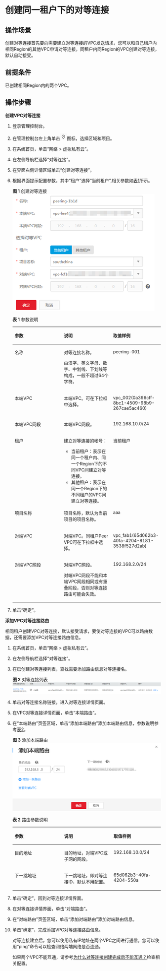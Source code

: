 # 创建同一租户下的对等连接<a name="zh-cn_topic_0046655037"></a>

## 操作场景<a name="s15a6c19babf0488eba98096754d78b91"></a>

创建对等连接首先要向需要建立对等连接的VPC发送请求，您可以和自己租户内相同Region的其他VPC申请对等连接，同租户内同Region的VPC创建对等连接，默认自动接受。

## 前提条件<a name="section2622867121261"></a>

已创建相同Region内的两个VPC。

## 操作步骤<a name="sa143ffcf5a31473cb3a041fc87b146ad"></a>

**创建VPC对等连接**

1.  登录管理控制台。
2.  在管理控制台左上角单击![](figures/icon-region.png)图标，选择区域和项目。
3.  在系统首页，单击“网络 \> 虚拟私有云”。
4.  在左侧导航栏选择“对等连接”。
5.  在界面右侧详情区域单击“创建对等连接”。
6.  根据界面提示配置参数，其中“租户”选择“当前租户”,相关参数如[表1](#tc7e5fc0051d945c1b49c341b41353839)所示。

    **图 1**  创建对等连接<a name="fig53098461142653"></a>  
    ![](figures/创建对等连接.png "创建对等连接")

    **表 1**  参数说明

    <a name="tc7e5fc0051d945c1b49c341b41353839"></a>
    <table><thead align="left"><tr id="rfff26265e27144ea8b923937d7f899f1"><th class="cellrowborder" valign="top" width="33.33333333333333%" id="mcps1.2.4.1.1"><p id="a4f0262f09c034358bd0d5fbaf9a19c8a"><a name="a4f0262f09c034358bd0d5fbaf9a19c8a"></a><a name="a4f0262f09c034358bd0d5fbaf9a19c8a"></a>参数</p>
    </th>
    <th class="cellrowborder" valign="top" width="33.33333333333333%" id="mcps1.2.4.1.2"><p id="ab1753e5da4354517a0946792e5c71173"><a name="ab1753e5da4354517a0946792e5c71173"></a><a name="ab1753e5da4354517a0946792e5c71173"></a>说明</p>
    </th>
    <th class="cellrowborder" valign="top" width="33.33333333333333%" id="mcps1.2.4.1.3"><p id="afbc0ef57be5246e7a87a7d455f5a4e1a"><a name="afbc0ef57be5246e7a87a7d455f5a4e1a"></a><a name="afbc0ef57be5246e7a87a7d455f5a4e1a"></a>取值样例</p>
    </th>
    </tr>
    </thead>
    <tbody><tr id="r6c792b0c1cd1439a8347cf518cee9a63"><td class="cellrowborder" valign="top" width="33.33333333333333%" headers="mcps1.2.4.1.1 "><p id="ad3b3b1fd054e46a9a46bc4d260f67313"><a name="ad3b3b1fd054e46a9a46bc4d260f67313"></a><a name="ad3b3b1fd054e46a9a46bc4d260f67313"></a>名称</p>
    </td>
    <td class="cellrowborder" valign="top" width="33.33333333333333%" headers="mcps1.2.4.1.2 "><p id="aa705f1fcd0154777a909a80805ba2954"><a name="aa705f1fcd0154777a909a80805ba2954"></a><a name="aa705f1fcd0154777a909a80805ba2954"></a>对等连接名称。</p>
    <p id="p541662979243"><a name="p541662979243"></a><a name="p541662979243"></a>由汉字、英文字母、数字、中划线、下划线等构成，一般不超过64个字符。</p>
    </td>
    <td class="cellrowborder" valign="top" width="33.33333333333333%" headers="mcps1.2.4.1.3 "><p id="a7d6d65eba1a84a0f8ffa1220b071db9b"><a name="a7d6d65eba1a84a0f8ffa1220b071db9b"></a><a name="a7d6d65eba1a84a0f8ffa1220b071db9b"></a>peering-001</p>
    </td>
    </tr>
    <tr id="r6e0db9f8c275413d8a6eca86dd3f3262"><td class="cellrowborder" valign="top" width="33.33333333333333%" headers="mcps1.2.4.1.1 "><p id="a8192b3f66d7d4ed582cf4685cb5795a3"><a name="a8192b3f66d7d4ed582cf4685cb5795a3"></a><a name="a8192b3f66d7d4ed582cf4685cb5795a3"></a>本端VPC</p>
    </td>
    <td class="cellrowborder" valign="top" width="33.33333333333333%" headers="mcps1.2.4.1.2 "><p id="a22dbd2aeaa904b1c9d7c44db2d76c2e3"><a name="a22dbd2aeaa904b1c9d7c44db2d76c2e3"></a><a name="a22dbd2aeaa904b1c9d7c44db2d76c2e3"></a>本端VPC。可在下拉框中选择。</p>
    </td>
    <td class="cellrowborder" valign="top" width="33.33333333333333%" headers="mcps1.2.4.1.3 "><p id="p3085803621240"><a name="p3085803621240"></a><a name="p3085803621240"></a>vpc_002(0a396cff-8bc1-4509-98b9-267cae5ac460)</p>
    </td>
    </tr>
    <tr id="r38027e47e28d406e9b603de6e119ca2c"><td class="cellrowborder" valign="top" width="33.33333333333333%" headers="mcps1.2.4.1.1 "><p id="a935a0e7f9f7945c5aeed30d03b71f99f"><a name="a935a0e7f9f7945c5aeed30d03b71f99f"></a><a name="a935a0e7f9f7945c5aeed30d03b71f99f"></a>本端VPC网段</p>
    </td>
    <td class="cellrowborder" valign="top" width="33.33333333333333%" headers="mcps1.2.4.1.2 "><p id="a4c2b157c109f4a0b84efcd9b00d1f970"><a name="a4c2b157c109f4a0b84efcd9b00d1f970"></a><a name="a4c2b157c109f4a0b84efcd9b00d1f970"></a>本端VPC网段。</p>
    </td>
    <td class="cellrowborder" valign="top" width="33.33333333333333%" headers="mcps1.2.4.1.3 "><p id="a1f4331321850491c96f21a2d1c737be2"><a name="a1f4331321850491c96f21a2d1c737be2"></a><a name="a1f4331321850491c96f21a2d1c737be2"></a>192.168.10.0/24</p>
    </td>
    </tr>
    <tr id="re4eba0a8d8704647864e5603de6c80a4"><td class="cellrowborder" valign="top" width="33.33333333333333%" headers="mcps1.2.4.1.1 "><p id="af39c3455671b489b92a3a2443635e513"><a name="af39c3455671b489b92a3a2443635e513"></a><a name="af39c3455671b489b92a3a2443635e513"></a>租户</p>
    </td>
    <td class="cellrowborder" valign="top" width="33.33333333333333%" headers="mcps1.2.4.1.2 "><p id="a16a1765d60c94c88a08219c703007344"><a name="a16a1765d60c94c88a08219c703007344"></a><a name="a16a1765d60c94c88a08219c703007344"></a>建立对等连接的帐号：</p>
    <a name="ul4166504516184"></a><a name="ul4166504516184"></a><ul id="ul4166504516184"><li>当前租户：表示在同一个租户内、同一个Region下的不同VPC间建立对等连接。</li><li>其他租户：表示在同一个Region下的不同租户的VPC间建立对等连接。</li></ul>
    </td>
    <td class="cellrowborder" valign="top" width="33.33333333333333%" headers="mcps1.2.4.1.3 "><p id="p17269163815319"><a name="p17269163815319"></a><a name="p17269163815319"></a>当前租户</p>
    </td>
    </tr>
    <tr id="row36820068181021"><td class="cellrowborder" valign="top" width="33.33333333333333%" headers="mcps1.2.4.1.1 "><p id="p29635549181021"><a name="p29635549181021"></a><a name="p29635549181021"></a>项目名称</p>
    </td>
    <td class="cellrowborder" valign="top" width="33.33333333333333%" headers="mcps1.2.4.1.2 "><p id="p51669238181021"><a name="p51669238181021"></a><a name="p51669238181021"></a>项目名称，默认为当前项目的项目名称。</p>
    </td>
    <td class="cellrowborder" valign="top" width="33.33333333333333%" headers="mcps1.2.4.1.3 "><p id="p24458711181021"><a name="p24458711181021"></a><a name="p24458711181021"></a>aaa</p>
    </td>
    </tr>
    <tr id="rc3522d1027c14cedbbb303a1b60b7f1d"><td class="cellrowborder" valign="top" width="33.33333333333333%" headers="mcps1.2.4.1.1 "><p id="a309bce969f4a4e79a5e4950d078e92c5"><a name="a309bce969f4a4e79a5e4950d078e92c5"></a><a name="a309bce969f4a4e79a5e4950d078e92c5"></a>对端VPC</p>
    </td>
    <td class="cellrowborder" valign="top" width="33.33333333333333%" headers="mcps1.2.4.1.2 "><p id="afce72083a9a146d5be50ec000634e196"><a name="afce72083a9a146d5be50ec000634e196"></a><a name="afce72083a9a146d5be50ec000634e196"></a>对端VPC。同租户Peer VPC可在下拉框中选择。</p>
    </td>
    <td class="cellrowborder" valign="top" width="33.33333333333333%" headers="mcps1.2.4.1.3 "><p id="p733275521012"><a name="p733275521012"></a><a name="p733275521012"></a>vpc_fab1(65d062b3-40fa-4204-8181-3538f527d2ab)</p>
    </td>
    </tr>
    <tr id="r325dc900b6b24940a87f6a900d3cb89d"><td class="cellrowborder" valign="top" width="33.33333333333333%" headers="mcps1.2.4.1.1 "><p id="p6442536419944"><a name="p6442536419944"></a><a name="p6442536419944"></a>对端VPC网段</p>
    </td>
    <td class="cellrowborder" valign="top" width="33.33333333333333%" headers="mcps1.2.4.1.2 "><p id="zh-cn_topic_0046605998_p128970011524"><a name="zh-cn_topic_0046605998_p128970011524"></a><a name="zh-cn_topic_0046605998_p128970011524"></a>对端VPC网段。</p>
    <p id="ae7f16cb7e84d4c68a6ed632d38a33b8a"><a name="ae7f16cb7e84d4c68a6ed632d38a33b8a"></a><a name="ae7f16cb7e84d4c68a6ed632d38a33b8a"></a>对端VPC网段不能和本端VPC网段相同或有重叠网段，否则对等连接路由可能会失效。</p>
    </td>
    <td class="cellrowborder" valign="top" width="33.33333333333333%" headers="mcps1.2.4.1.3 "><p id="ab81698a7dd98428d8e8bd39aef0e56ed"><a name="ab81698a7dd98428d8e8bd39aef0e56ed"></a><a name="ab81698a7dd98428d8e8bd39aef0e56ed"></a>192.168.2.0/24</p>
    </td>
    </tr>
    </tbody>
    </table>

7.  单击“确定”。

**添加VPC对等连接路由**

相同租户创建VPC对等连接，默认接受请求，要使对等连接的VPC可以路由数据，还需要添加VPC对等连接路由信息。

1.  在系统首页，单击“网络 \> 虚拟私有云”。
2.  在左侧导航栏选择“对等连接”。

1.  在已创建对等连接列表，查找需要添加路由信息对等连接名。

    **图 2**  对等连接列表<a name="fig2658007143612"></a>  
    ![](figures/对等连接列表.png "对等连接列表")

2.  单击对等连接名称链接，进入对等连接详情页面。
3.  在VPC对等连接详情页面，单击“本端路由”。
4.  在“本端路由”页签区域，单击“添加本端路由”添加本端路由信息，参数说明参考[表2](#t044d096c810a44ea9255a9c42bf548fc)。

    **图 3**  添加本端路由<a name="fig154963406286"></a>  
    ![](figures/添加本端路由.png "添加本端路由")

    **表 2**  路由参数说明

    <a name="t044d096c810a44ea9255a9c42bf548fc"></a>
    <table><thead align="left"><tr id="r2808234364f54e6682fd9fd9d4223017"><th class="cellrowborder" valign="top" width="33.33333333333333%" id="mcps1.2.4.1.1"><p id="zh-cn_topic_0046605998_p441219316457"><a name="zh-cn_topic_0046605998_p441219316457"></a><a name="zh-cn_topic_0046605998_p441219316457"></a>参数</p>
    </th>
    <th class="cellrowborder" valign="top" width="33.33333333333333%" id="mcps1.2.4.1.2"><p id="afd1d59d9f590411e949869d5054def58"><a name="afd1d59d9f590411e949869d5054def58"></a><a name="afd1d59d9f590411e949869d5054def58"></a>说明</p>
    </th>
    <th class="cellrowborder" valign="top" width="33.33333333333333%" id="mcps1.2.4.1.3"><p id="a4439a58d512949a3b6f43fbcd877582b"><a name="a4439a58d512949a3b6f43fbcd877582b"></a><a name="a4439a58d512949a3b6f43fbcd877582b"></a>取值样例</p>
    </th>
    </tr>
    </thead>
    <tbody><tr id="ra6bd3f7a35584fd5b90e4963f0beb231"><td class="cellrowborder" valign="top" width="33.33333333333333%" headers="mcps1.2.4.1.1 "><p id="affaeb4d47e0e4362814cea63da8bdd31"><a name="affaeb4d47e0e4362814cea63da8bdd31"></a><a name="affaeb4d47e0e4362814cea63da8bdd31"></a>目的地址</p>
    </td>
    <td class="cellrowborder" valign="top" width="33.33333333333333%" headers="mcps1.2.4.1.2 "><p id="ad789276c421642df883bbb66aa3b1a1e"><a name="ad789276c421642df883bbb66aa3b1a1e"></a><a name="ad789276c421642df883bbb66aa3b1a1e"></a>目的地址，对端VPC或子网的网段。</p>
    </td>
    <td class="cellrowborder" valign="top" width="33.33333333333333%" headers="mcps1.2.4.1.3 "><p id="a3f732f284025475eabd2bdbac796673a"><a name="a3f732f284025475eabd2bdbac796673a"></a><a name="a3f732f284025475eabd2bdbac796673a"></a>192.168.10.0/24</p>
    </td>
    </tr>
    <tr id="rc6095ad1c98d4a3e800f2c82386b73cf"><td class="cellrowborder" valign="top" width="33.33333333333333%" headers="mcps1.2.4.1.1 "><p id="a5cd93802b0b749c1af2357c81812b505"><a name="a5cd93802b0b749c1af2357c81812b505"></a><a name="a5cd93802b0b749c1af2357c81812b505"></a>下一跳地址</p>
    </td>
    <td class="cellrowborder" valign="top" width="33.33333333333333%" headers="mcps1.2.4.1.2 "><p id="a14469bce445248d79498b1836eba7142"><a name="a14469bce445248d79498b1836eba7142"></a><a name="a14469bce445248d79498b1836eba7142"></a>下一跳地址，即对等连接ID，默认不用配置。</p>
    </td>
    <td class="cellrowborder" valign="top" width="33.33333333333333%" headers="mcps1.2.4.1.3 "><p id="aa6582e1c708a403b94da6faa4257df54"><a name="aa6582e1c708a403b94da6faa4257df54"></a><a name="aa6582e1c708a403b94da6faa4257df54"></a>65d062b3-40fa-4204-550a</p>
    </td>
    </tr>
    </tbody>
    </table>

5.  单击“确定”，回到对等连接详情界面。
6.  在对等连接详情界面，单击“对端路由”。
7.  在“对端路由”页签区域，单击“添加对端路由”添加对端路由信息。
8.  单击“确定”，完成添加VPC对等连接路由信息。

    对等连接建立后，您可以使用私有IP地址在两个VPC之间进行通信。您可以使用“ping”命令可以检查网络两端网络是否连通。

    如果两个VPC不能互通，请参考[为什么对等连接创建完成后不能互通？](http://support.huaweicloud.com/vpc_faq/vpc_faq_0069.html)检查相关配置。


